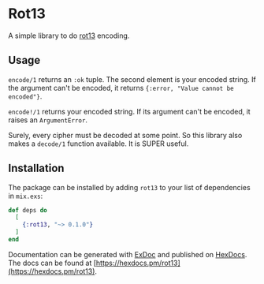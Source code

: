 # Rot13

A simple library to do [rot13](https://en.wikipedia.org/wiki/ROT13) encoding.

## Usage

`encode/1` returns an `:ok` tuple. The second element is your encoded string. If the argument can't be
encoded, it returns `{:error, "Value cannot be encoded"}`.

`encode!/1` returns your encoded string. If its argument can't be encoded, it raises an `ArgumentError`.

Surely, every cipher must be decoded at some point. So this library also makes a `decode/1` function available.
It is SUPER useful.

## Installation

The package can be installed by adding `rot13` to your list of dependencies in `mix.exs`:

```elixir
def deps do
  [
    {:rot13, "~> 0.1.0"}
  ]
end
```

Documentation can be generated with [ExDoc](https://github.com/elixir-lang/ex_doc)
and published on [HexDocs](https://hexdocs.pm). The docs can
be found at [https://hexdocs.pm/rot13](https://hexdocs.pm/rot13).
